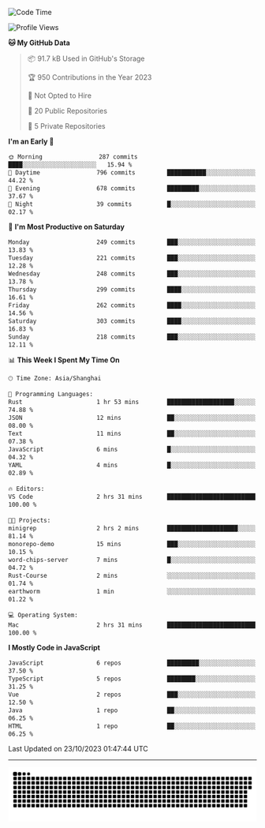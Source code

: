 <!--
<picture>
  <source
    srcset="https://github-readme-stats.vercel.app/api?username=kevinxft&show_icons=true&theme=dark"
    media="(prefers-color-scheme: dark)"
  />
  <source
    srcset="https://github-readme-stats.vercel.app/api?username=kevinxft&show_icons=true"
    media="(prefers-color-scheme: light), (prefers-color-scheme: no-preference)"
  />
  <img src="https://github-readme-stats.vercel.app/api?username=kevinxft&show_icons=true" />
</picture>
-->

<!--START_SECTION:waka-->
![Code Time](http://img.shields.io/badge/Code%20Time-1%2C267%20hrs%2015%20mins-blue)

![Profile Views](http://img.shields.io/badge/Profile%20Views-5-blue)

**🐱 My GitHub Data** 

> 📦 91.7 kB Used in GitHub's Storage 
 > 
> 🏆 950 Contributions in the Year 2023
 > 
> 🚫 Not Opted to Hire
 > 
> 📜 20 Public Repositories 
 > 
> 🔑 5 Private Repositories 
 > 
**I'm an Early 🐤** 

```text
🌞 Morning                287 commits         ████░░░░░░░░░░░░░░░░░░░░░   15.94 % 
🌆 Daytime                796 commits         ███████████░░░░░░░░░░░░░░   44.22 % 
🌃 Evening                678 commits         █████████░░░░░░░░░░░░░░░░   37.67 % 
🌙 Night                  39 commits          █░░░░░░░░░░░░░░░░░░░░░░░░   02.17 % 
```
📅 **I'm Most Productive on Saturday** 

```text
Monday                   249 commits         ███░░░░░░░░░░░░░░░░░░░░░░   13.83 % 
Tuesday                  221 commits         ███░░░░░░░░░░░░░░░░░░░░░░   12.28 % 
Wednesday                248 commits         ███░░░░░░░░░░░░░░░░░░░░░░   13.78 % 
Thursday                 299 commits         ████░░░░░░░░░░░░░░░░░░░░░   16.61 % 
Friday                   262 commits         ████░░░░░░░░░░░░░░░░░░░░░   14.56 % 
Saturday                 303 commits         ████░░░░░░░░░░░░░░░░░░░░░   16.83 % 
Sunday                   218 commits         ███░░░░░░░░░░░░░░░░░░░░░░   12.11 % 
```


📊 **This Week I Spent My Time On** 

```text
🕑︎ Time Zone: Asia/Shanghai

💬 Programming Languages: 
Rust                     1 hr 53 mins        ███████████████████░░░░░░   74.88 % 
JSON                     12 mins             ██░░░░░░░░░░░░░░░░░░░░░░░   08.00 % 
Text                     11 mins             ██░░░░░░░░░░░░░░░░░░░░░░░   07.38 % 
JavaScript               6 mins              █░░░░░░░░░░░░░░░░░░░░░░░░   04.32 % 
YAML                     4 mins              █░░░░░░░░░░░░░░░░░░░░░░░░   02.89 % 

🔥 Editors: 
VS Code                  2 hrs 31 mins       █████████████████████████   100.00 % 

🐱‍💻 Projects: 
minigrep                 2 hrs 2 mins        ████████████████████░░░░░   81.14 % 
monorepo-demo            15 mins             ███░░░░░░░░░░░░░░░░░░░░░░   10.15 % 
word-chips-server        7 mins              █░░░░░░░░░░░░░░░░░░░░░░░░   04.72 % 
Rust-Course              2 mins              ░░░░░░░░░░░░░░░░░░░░░░░░░   01.74 % 
earthworm                1 min               ░░░░░░░░░░░░░░░░░░░░░░░░░   01.22 % 

💻 Operating System: 
Mac                      2 hrs 31 mins       █████████████████████████   100.00 % 
```

**I Mostly Code in JavaScript** 

```text
JavaScript               6 repos             █████████░░░░░░░░░░░░░░░░   37.50 % 
TypeScript               5 repos             ████████░░░░░░░░░░░░░░░░░   31.25 % 
Vue                      2 repos             ███░░░░░░░░░░░░░░░░░░░░░░   12.50 % 
Java                     1 repo              ██░░░░░░░░░░░░░░░░░░░░░░░   06.25 % 
HTML                     1 repo              ██░░░░░░░░░░░░░░░░░░░░░░░   06.25 % 
```




 Last Updated on 23/10/2023 01:47:44 UTC
<!--END_SECTION:waka-->

---

<picture>
  <source media="(prefers-color-scheme: dark)" srcset="https://raw.githubusercontent.com/kevinxft/kevinxft/output/github-contribution-grid-snake-dark.svg">
  <source media="(prefers-color-scheme: light)" srcset="https://raw.githubusercontent.com/kevinxft/kevinxft/output/github-contribution-grid-snake.svg">
  <img alt="github contribution grid snake animation" src="https://raw.githubusercontent.com/kevinxft/kevinxft/output/github-contribution-grid-snake.svg">
</picture>